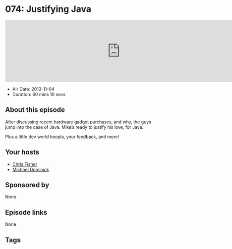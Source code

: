 # 074: Justifying Java

<iframe src="https://player.fireside.fm/v2/MLf2ZzhC+uikSoUbY?theme=dark" width="740" height="200" frameborder="0" scrolling="no"></iframe>

* Air Date: 2013-11-04
* Duration: 60 mins 10 secs

## About this episode

After discussing recent hardware gadget purchases, and why, the guys jump into the case of Java. Mike’s ready to justify his love, for Java.

Plus a little dev world hoopla, your feedback, and more!



## Your hosts
* [Chris Fisher](https://coder.show/hosts/chrislas)
* [Michael Dominick](https://coder.show/hosts/michael)

## Sponsored by

None



## Episode links

None



## Tags

